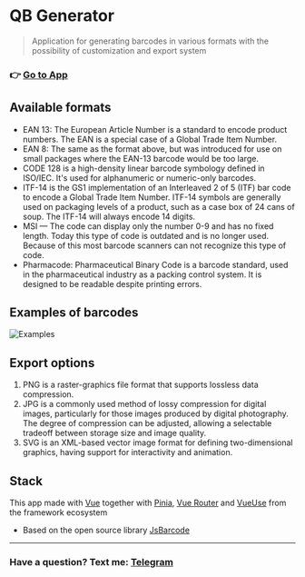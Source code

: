 # QB Generator

> Аpplication for generating barcodes in various formats with the possibility of customization and export system
### 👉 [Go to App](https://qb-generator.web.app/) ###

## Available formats
- EAN 13: The European Article Number is a standard to encode product numbers. The EAN is a special case of a Global Trade Item Number.
- EAN 8: The same as the format above, but was introduced for use on small packages where the EAN-13 barcode would be too large.
- CODE 128 is a high-density linear barcode symbology defined in ISO/IEC. It's used for alphanumeric or numeric-only barcodes.
- ITF-14 is the GS1 implementation of an Interleaved 2 of 5 (ITF) bar code to encode a Global Trade Item Number. ITF-14 symbols are generally used on packaging levels of a product, such as a case box of 24 cans of soup. The ITF-14 will always encode 14 digits.
- MSI — The code can display only the number 0-9 and has no fixed length. Today this type of code is outdated and is no longer used. Because of this most barcode scanners can not recognize this type of code.
- Pharmacode: Pharmaceutical Binary Code is a barcode standard, used in the pharmaceutical industry as a packing control system. It is designed to be readable despite printing errors.

## Examples of barcodes
![Examples](https://user-images.githubusercontent.com/106645309/185174398-6ed9b96f-746d-4ac9-97db-e88234663c33.png)

## Export options
1. PNG is a raster-graphics file format that supports lossless data compression.
2. JPG is a commonly used method of lossy compression for digital images, particularly for those images produced by digital photography. The degree of compression can be adjusted, allowing a selectable tradeoff between storage size and image quality.
3. SVG is an XML-based vector image format for defining two-dimensional graphics, having support for interactivity and animation.

## Stack
This app made with [Vue](https://github.com/vuejs) together with [Pinia](https://github.com/vuejs/pinia), [Vue Router](https://github.com/vuejs/router) and [VueUse](https://github.com/vueuse) from the framework ecosystem
- Based on the open source library [JsBarcode](https://github.com/lindell/JsBarcode)
___
### Have a question? Text me: [Telegram](https://t.me/afterallspace)
